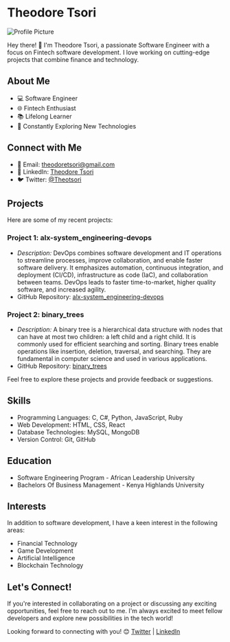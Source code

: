 # Theodore Tsori
![Profile Picture](https://avatars.githubusercontent.com/u/108873160?v=4&s=150)

Hey there! 👋 I'm Theodore Tsori, a passionate Software Engineer with a focus on Fintech software development. I love working on cutting-edge projects that combine finance and technology. 

## About Me
- 💻 Software Engineer
- 🌐 Fintech Enthusiast
- 📚 Lifelong Learner
- 🚀 Constantly Exploring New Technologies

## Connect with Me
- 📧 Email: theodoretsori@gmail.com
- 💼 LinkedIn: [Theodore Tsori](https://www.linkedin.com/in/theodore-tsori)
- 🐦 Twitter: [@Theotsori](https://twitter.com/Theotsori)

## Projects
Here are some of my recent projects:

### Project 1: alx-system_engineering-devops
- *Description:* DevOps combines software development and IT operations to streamline processes, improve collaboration, and enable faster software delivery. It emphasizes automation, continuous integration, and deployment (CI/CD), infrastructure as code (IaC), and collaboration between teams. DevOps leads to faster time-to-market, higher quality software, and increased agility.
- GitHub Repository: [alx-system_engineering-devops](https://github.com/theotsori/alx-system_engineering-devops)

### Project 2: binary_trees
- *Description:* A binary tree is a hierarchical data structure with nodes that can have at most two children: a left child and a right child. It is commonly used for efficient searching and sorting. Binary trees enable operations like insertion, deletion, traversal, and searching. They are fundamental in computer science and used in various applications.
- GitHub Repository: [binary_trees](https://github.com/theotsori/binary_trees)

Feel free to explore these projects and provide feedback or suggestions.

## Skills
- Programming Languages: C, C#, Python, JavaScript, Ruby
- Web Development: HTML, CSS, React
- Database Technologies: MySQL, MongoDB
- Version Control: Git, GitHub

## Education
- Software Engineering Program - African Leadership University
- Bachelors Of Business Management - Kenya Highlands University

## Interests
In addition to software development, I have a keen interest in the following areas:
- Financial Technology
- Game Development
- Artificial Intelligence
- Blockchain Technology

## Let's Connect!
If you're interested in collaborating on a project or discussing any exciting opportunities, feel free to reach out to me. I'm always excited to meet fellow developers and explore new possibilities in the tech world!

Looking forward to connecting with you! 😊
[Twitter](https://twitter.com/Theotsori) | [LinkedIn](https://linkedin.com/in/theodore-tsori)
